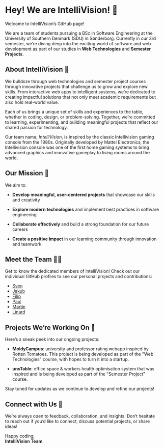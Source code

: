 # Hey! We are IntelliVision! 👋



Welcome to IntelliVision’s GitHub page!

We are a team of students pursuing a BSc in Software Engineering at the University of Southern Denmark (SDU) in Sønderborg. Currently in our 3rd semester, we’re diving deep into the exciting world of software and web development as part of our studies in **Web Technologies** and **Semester Projects**.

## About IntelliVision 👾

We bulldoze through web technologies and semester project courses through innovative projects that challenge us to grow and explore new skills. From interactive web apps to intelligent systems, we’re dedicated to creating impactful solutions that not only meet academic requirements but also hold real-world value.

Each of us brings a unique set of skills and experiences to the table, whether in coding, design, or problem-solving. Together, we’re committed to learning, experimenting, and building meaningful projects that reflect our shared passion for technology.

Our team name, *IntelliVision*, is inspired by the classic Intellivision gaming console from the 1980s. Originally developed by Mattel Electronics, the Intellivision console was one of the first home gaming systems to bring advanced graphics and innovative gameplay to living rooms around the world.


## Our Mission 🌟



We aim to:

- **Develop meaningful, user-centered projects** that showcase our skills and creativity

- **Explore modern technologies** and implement best practices in software engineering

- **Collaborate effectively** and build a strong foundation for our future careers

- **Create a positive impact** in our learning community through innovation and teamwork



## Meet the Team 🧑‍💻



Get to know the dedicated members of IntelliVision! Check out our individual GitHub profiles to see our personal projects and contributions:



- [Sven](https://github.com/svenons)
- [Jakub](https://github.com/JakubPotocky)
- [Filip](https://github.com/FilipFekete)
- [Paul](https://github.com/pauloo04)
- [Martin](https://github.com/martpec)
- [Linard](https://github.com/LP271)



## Projects We’re Working On 🚀



Here’s a sneak peek into our ongoing projects:

- **MoldyCampus**: university and professor rating webapp inspired by Rotten Tomatoes. This project is being developed as part of the "Web Technologies" course, with hopes to turn it into a startup.

- **unsTable**:  office space & workers health optimisation system that was inspired and is being developed as part of the "Semester Project" course.

Stay tuned for updates as we continue to develop and refine our projects!

## Connect with Us 🤝

We’re always open to feedback, collaboration, and insights. Don’t hesitate to reach out if you’d like to connect, discuss potential projects, or share ideas!

Happy coding,\
**IntelliVision Team**
